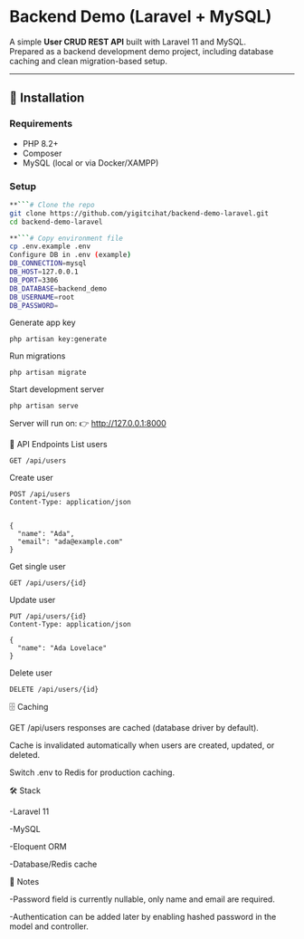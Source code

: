 # Backend Demo (Laravel + MySQL)

A simple **User CRUD REST API** built with Laravel 11 and MySQL.  
Prepared as a backend development demo project, including database caching and clean migration-based setup.

---

## 🚀 Installation

### Requirements
- PHP 8.2+
- Composer
- MySQL (local or via Docker/XAMPP)

### Setup
```bash
**```# Clone the repo
git clone https://github.com/yigitcihat/backend-demo-laravel.git
cd backend-demo-laravel

**```# Copy environment file
cp .env.example .env
Configure DB in .env (example)
DB_CONNECTION=mysql
DB_HOST=127.0.0.1
DB_PORT=3306
DB_DATABASE=backend_demo
DB_USERNAME=root
DB_PASSWORD=
```
Generate app key
```
php artisan key:generate
```
Run migrations
```
php artisan migrate
```
Start development server
```
php artisan serve
```


Server will run on:
👉 http://127.0.0.1:8000

🔗 API Endpoints
List users

```
GET /api/users
```

Create user
```
POST /api/users
Content-Type: application/json


{
  "name": "Ada",
  "email": "ada@example.com"
}
```
Get single user
```
GET /api/users/{id}
```
Update user
```
PUT /api/users/{id}
Content-Type: application/json

{
  "name": "Ada Lovelace"
}
```
Delete user
```
DELETE /api/users/{id}
```
🗄️ Caching

GET /api/users responses are cached (database driver by default).

Cache is invalidated automatically when users are created, updated, or deleted.

Switch .env to Redis for production caching.

🛠️ Stack

-Laravel 11

-MySQL

-Eloquent ORM

-Database/Redis cache

📌 Notes

-Password field is currently nullable, only name and email are required.

-Authentication can be added later by enabling hashed password in the model and controller.
